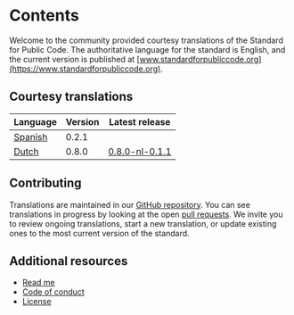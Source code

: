 # Contents

Welcome to the community provided courtesy translations of the Standard for Public Code.
The authoritative language for the standard is English, and the current version is published at [www.standardforpubliccode.org](https://www.standardforpubliccode.org).

## Courtesy translations

| Language | Version | Latest release |
|----------|---------|---------|
| [Spanish](es/index.md) | 0.2.1 | |
| [Dutch](https://github.com/codefornl/community-translations-standard) | 0.8.0 | [0.8.0-nl-0.1.1](https://github.com/codefornl/community-translations-standard/releases/tag/0.8.0-nl-0.1.1) |

## Contributing

Translations are maintained in our [GitHub repository](https://github.com/standard-for-public-code/community-translations-standard).
You can see translations in progress by looking at the open [pull requests](https://github.com/standard-for-public-code/community-translations-standard/pulls).
We invite you to review ongoing translations, start a new translation, or update existing ones to the most current version of the standard.

## Additional resources

* [Read me](README.md)
* [Code of conduct](CODE_OF_CONDUCT.md)
* [License](LICENSE)
